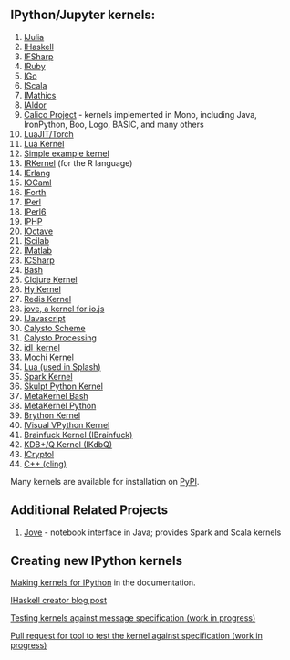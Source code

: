 ## IPython/Jupyter kernels:

1.   [IJulia](http://nbviewer.ipython.org/url/jdj.mit.edu/~stevenj/IJulia%20Preview.ipynb)
1.   [IHaskell](http://nbviewer.ipython.org/github/gibiansky/IHaskell/blob/master/notebooks/IHaskell.ipynb)
1.   [IFSharp](http://nbviewer.ipython.org/github/BayardRock/IfSharp/blob/master/Feature%20Notebook.ipynb)
1.   [IRuby](http://nbviewer.ipython.org/github/SciRuby/iruby/blob/master/IRuby-Example.ipynb)
1.   [IGo](https://github.com/takluyver/igo)
1.   [IScala](https://github.com/mattpap/IScala)
1.   [IMathics](http://nbviewer.ipython.org/gist/sn6uv/8381447)
1.   [IAldor](https://github.com/mattpap/IAldor)
1.   [Calico Project](http://nbviewer.ipython.org/urls/bitbucket.org/ipre/calico/raw/master/notebooks/Calico%20Overview.ipynb) - kernels implemented in Mono, including Java, IronPython, Boo, Logo, BASIC, and many others
1.   [LuaJIT/Torch](https://github.com/facebook/iTorch)
1.   [Lua Kernel](https://github.com/neomantra/lua_ipython_kernel)
1.   [Simple example kernel](https://github.com/dsblank/simple_kernel)
1.   [IRKernel](https://github.com/takluyver/IRkernel) (for the R language)
1.   [IErlang](https://github.com/robbielynch/ierlang)
1.   [IOCaml](https://github.com/andrewray/iocaml)
1.   [IForth](https://github.com/jdfreder/iforth)
1.   [IPerl](https://metacpan.org/release/Devel-IPerl)
1.   [IPerl6](https://github.com/timo/iperl6kernel)
1.   [IPHP](https://github.com/dawehner/ipython-php)
1.   [IOctave](https://github.com/calysto/octave_kernel)
1.   [IScilab](https://github.com/blink1073/scilab_kernel)
1.   [IMatlab](https://github.com/calysto/matlab_kernel)
1.   [ICSharp](https://github.com/zabirauf/icsharp)
1.   [Bash](https://github.com/takluyver/bash_kernel)
1.   [Clojure Kernel](https://github.com/roryk/ipython-clojure)
1.   [Hy Kernel](https://github.com/bollwyvl/hy_kernel/)
1.   [Redis Kernel](https://github.com/supercoderz/redis_kernel)
1.   [jove, a kernel for io.js](https://www.npmjs.com/package/jove)
1.   [IJavascript](https://www.npmjs.com/package/ijavascript)
1.   [Calysto Scheme](https://github.com/Calysto/calysto/tree/master/calysto/language/scheme)
1.   [Calysto Processing](https://github.com/Calysto/calysto_processing)
1.   [idl_kernel](https://github.com/lstagner/idl_kernel)
1.   [Mochi Kernel](https://github.com/pya/mochi-kernel) 
1.   [Lua (used in Splash)](https://github.com/scrapinghub/splash/tree/master/splash/kernel)
1.   [Spark Kernel](https://github.com/ibm-et/spark-kernel)
1.   [Skulpt Python Kernel](https://github.com/Calysto/skulpt_python)
1.   [MetaKernel Bash](https://github.com/Calysto/metakernel/tree/master/metakernel_bash)
1.   [MetaKernel Python](https://github.com/Calysto/metakernel/tree/master/metakernel_python)
1.   [Brython Kernel](https://github.com/kikocorreoso/brythonmagic)
1.   [IVisual VPython Kernel](https://pypi.python.org/pypi/IVisual)
1.   [Brainfuck Kernel (IBrainfuck)](https://github.com/robbielynch/ibrainfuck)
1.   [KDB+/Q Kernel (IKdbQ)](https://github.com/jvictorchen/IKdbQ)
1.   [ICryptol](https://github.com/GaloisInc/ICryptol)
1.   [C++ (cling)](https://github.com/minrk/clingkernel)

Many kernels are available for installation on [PyPI](https://pypi.python.org/pypi?:action=browse&c=586).

## Additional Related Projects

1.   [Jove](https://github.com/jove-sh) - notebook interface in Java; provides Spark and Scala kernels

## Creating new IPython kernels

[Making kernels for IPython](http://ipython.org/ipython-doc/dev/development/kernels.html) in the documentation.

[IHaskell creator blog
post](http://andrew.gibiansky.com/blog/ipython/ipython-kernels/)

[Testing kernels against message specification (work in progress)](https://github.com/ipython/ipython/wiki/Dev:-Testing-kernels-against-message-specification)

[Pull request for tool to test the kernel against specification (work in progress)](https://github.com/ipython/ipython/pull/7646) 